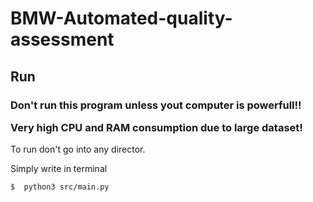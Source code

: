 # BMW-Automated-quality-assessment
## Run
<h3>
<b>
Don't run this program unless yout computer is powerfull!!

Very high CPU and RAM consumption due to large dataset!
</b>
</h3>

To run don't go into any director.

Simply write in terminal

```
$  python3 src/main.py
```
